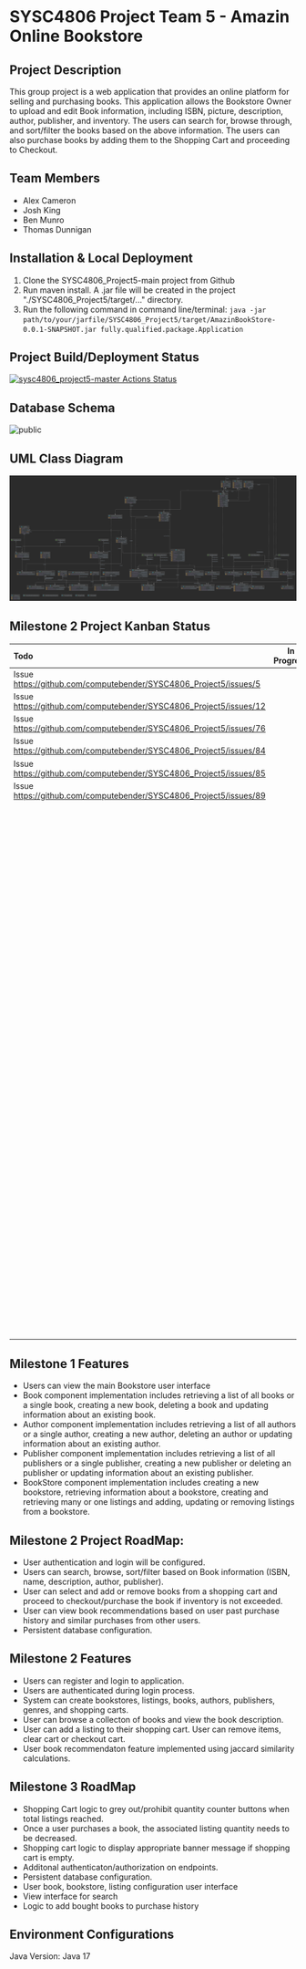 # SYSC4806 Project Team 5 - Amazin Online Bookstore
## Project Description
This group project is a web application that provides an online platform for selling and purchasing books. This application allows the Bookstore Owner to upload and edit Book information, including ISBN, picture, description, author, publisher, and inventory. The users can search for, browse through, and sort/filter the books based on the above information. The users can also purchase books by adding them to the Shopping Cart and proceeding to Checkout.
## Team Members
- Alex Cameron
- Josh King
- Ben Munro 
- Thomas Dunnigan
## Installation & Local Deployment
1. Clone the SYSC4806_Project5-main project from Github
2. Run maven install. A .jar file will be created in the project "./SYSC4806_Project5/target/..." directory.
3. Run the following command in command line/terminal: 
`java -jar path/to/your/jarfile/SYSC4806_Project5/target/AmazinBookStore-0.0.1-SNAPSHOT.jar fully.qualified.package.Application`
## Project Build/Deployment Status
[![sysc4806_project5-master Actions Status](https://github.com/computebender/SYSC4806_Project5/actions/workflows/maven.yml/badge.svg)](https://github.com/computebender/SYSC4806_Project5/actions)
## Database Schema
![public](https://user-images.githubusercontent.com/8071151/227016286-5539dd84-2e6b-456a-97a2-6c1ce1dd0a68.png)


## UML Class Diagram
![alt text](https://github.com/computebender/SYSC4806_Project5/blob/main/documentation/AmazinBookStore_UML_Class_Diagram.png?raw=true)

## Milestone 2 Project Kanban Status
| Todo        | In Progress |                                                               Done |
| :---        |    :----:   |-------------------------------------------------------------------:|
| Issue https://github.com/computebender/SYSC4806_Project5/issues/5   |        | Issue https://github.com/computebender/SYSC4806_Project5/issues/11 |
| Issue https://github.com/computebender/SYSC4806_Project5/issues/12   |      |  Issue https://github.com/computebender/SYSC4806_Project5/issues/2 |
| Issue https://github.com/computebender/SYSC4806_Project5/issues/76   |        |  Issue https://github.com/computebender/SYSC4806_Project5/issues/1 |
| Issue https://github.com/computebender/SYSC4806_Project5/issues/84  |        | Issue https://github.com/computebender/SYSC4806_Project5/issues/16 |
| Issue https://github.com/computebender/SYSC4806_Project5/issues/85     |      | Issue https://github.com/computebender/SYSC4806_Project5/issues/14 |
| Issue https://github.com/computebender/SYSC4806_Project5/issues/89    |      | Issue https://github.com/computebender/SYSC4806_Project5/issues/10 |
|     |      |  Issue https://github.com/computebender/SYSC4806_Project5/issues/7 |
|     |      | Issue https://github.com/computebender/SYSC4806_Project5/issues/21 |
|     |      | Issue https://github.com/computebender/SYSC4806_Project5/issues/27 |
|     |      |  Issue https://github.com/computebender/SYSC4806_Project5/issues/3 |
|     |      |  Issue https://github.com/computebender/SYSC4806_Project5/issues/4 |
|     |      | Issue https://github.com/computebender/SYSC4806_Project5/issues/19 |
|     |      |  Issue https://github.com/computebender/SYSC4806_Project5/issues/5 |
|     |      | Issue https://github.com/computebender/SYSC4806_Project5/issues/26 |
|     |      | Issue https://github.com/computebender/SYSC4806_Project5/issues/26 |
|     |      | Issue https://github.com/computebender/SYSC4806_Project5/issues/32 |
|     |      | Issue https://github.com/computebender/SYSC4806_Project5/issues/29 |
|     |      | Issue https://github.com/computebender/SYSC4806_Project5/issues/34 |
|     |      | Issue https://github.com/computebender/SYSC4806_Project5/issues/33 |
|     |      | Issue https://github.com/computebender/SYSC4806_Project5/issues/29 |
|     |      | Issue https://github.com/computebender/SYSC4806_Project5/issues/36 |
|     |      | Issue https://github.com/computebender/SYSC4806_Project5/issues/44 |
|     |      | Issue https://github.com/computebender/SYSC4806_Project5/issues/42 |
|     |      | Issue https://github.com/computebender/SYSC4806_Project5/issues/43 |
|     |      | Issue https://github.com/computebender/SYSC4806_Project5/issues/13 |
|     |      | Issue https://github.com/computebender/SYSC4806_Project5/issues/74 |
|     |      | Issue https://github.com/computebender/SYSC4806_Project5/issues/55 |
|     |      | Issue https://github.com/computebender/SYSC4806_Project5/issues/58 |
|     |      | Issue https://github.com/computebender/SYSC4806_Project5/issues/60 |
|     |      | Issue https://github.com/computebender/SYSC4806_Project5/issues/69 |



## Milestone 1 Features
- Users can view the main Bookstore user interface
- Book component implementation includes retrieving a list of all books or a single book, creating a new book, deleting a book and updating information about an existing book.
- Author component implementation includes retrieving a list of all authors or a single author, creating a new author, deleting an author or updating information about an existing author. 
- Publisher component implementation includes retrieving a list of all publishers or a single publisher, creating a new publisher or deleting an publisher or updating information about an existing publisher.
- BookStore component implementation includes creating a new bookstore, retrieving information about a bookstore, creating and retrieving many or one listings and adding, updating or removing listings from a bookstore.
## Milestone 2 Project RoadMap:
- User authentication and login will be configured.
- Users can search, browse, sort/filter based on Book information (ISBN, name, description, author, publisher).
- User can select and add or remove books from a shopping cart and proceed to checkout/purchase the book if inventory is not exceeded.
- User can view book recommendations based on user past purchase history and similar purchases from other users.
- Persistent database configuration.

## Milestone 2 Features
- Users can register and login to application.
- Users are authenticated during login process.
- System can create bookstores, listings, books, authors, publishers, genres, and shopping carts.
- User can browse a collecton of books and view the book description.
- User can add a listing to their shopping cart. User can remove items, clear cart or checkout cart.
- User book recommendaton feature implemented using jaccard similarity calculations.
## Milestone 3 RoadMap
- Shopping Cart logic to grey out/prohibit quantity counter buttons when total listings reached.
- Once a user purchases a book, the associated listing quantity needs to be decreased.
- Shopping cart logic to display appropriate banner message if shopping cart is empty.
- Additonal authenticaton/authorization on endpoints.
- Persistent database configuration.
- User book, bookstore, listing configuration user interface
- View interface for search
- Logic to add bought books to purchase history

## Environment Configurations
Java Version: Java 17

